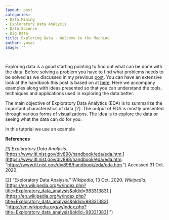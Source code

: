 ```yaml
---
layout: post
categories:
- Data Mining
- Exploratory Data Analysis
- Data Science
- Big Data
title: Exploring Data - Welcome to the Machine
author: yasas
image: ''

---
```

Exploring data is a good starting pointing to find out what can be done with the data. Before solving a problem you have to find what problems needs to be solved as we discussed in my previous [post](https://www.cloverlearn.com/needle-in-haystack/ "The Needle in Haystack"). You can have an extensive look at the handbook this post is based on at [here](https://www.itl.nist.gov/div898/handbook/eda/eda.htm "Exploratory Data Analysis"). Here we accompany examples along with ideas presented so that you can understand the tools, techniques and applications used in exploring the data better.

The main objective of Exploratory Data Analytics (EDA) is to summarize the important characteristics of data \[2\]. The output of EDA is mostly presented through various forms of visualizations. The idea is to explore the data or seeing what the data can do for you. 

In this tutorial we use an example 

**References**

_\[1\] Exploratory Data Analysis_. [https://www.itl.nist.gov/div898/handbook/eda/eda.htm.](https://www.itl.nist.gov/div898/handbook/eda/eda.htm. "https://www.itl.nist.gov/div898/handbook/eda/eda.htm.") Accessed 31 Oct. 2020.

\[2\] “Exploratory Data Analysis.” _Wikipedia_, 13 Oct. 2020. _Wikipedia_, [https://en.wikipedia.org/w/index.php?title=Exploratory_data_analysis&oldid=983313831.](https://en.wikipedia.org/w/index.php?title=Exploratory_data_analysis&oldid=983313831. "https://en.wikipedia.org/w/index.php?title=Exploratory_data_analysis&oldid=983313831.")